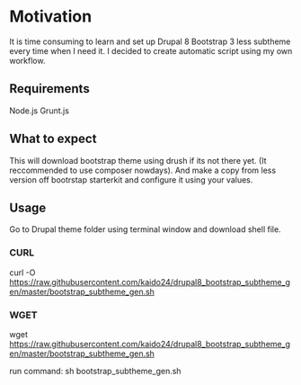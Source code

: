 # Motivation
It is time consuming to learn and set up Drupal 8 Bootstrap 3 less subtheme every time when I need it.
I decided to create automatic script using my own workflow.

## Requirements
Node.js
Grunt.js

## What to expect
This will download bootstrap theme using drush if its not there yet. (It reccommended to use composer nowdays). And make a copy from less version off bootrstap starterkit and configure it using your values.
## Usage
Go to Drupal theme folder using terminal window and download shell file.
###  CURL
curl -O https://raw.githubusercontent.com/kaido24/drupal8_bootstrap_subtheme_gen/master/bootstrap_subtheme_gen.sh
### WGET
wget https://raw.githubusercontent.com/kaido24/drupal8_bootstrap_subtheme_gen/master/bootstrap_subtheme_gen.sh

run command: sh bootstrap_subtheme_gen.sh
